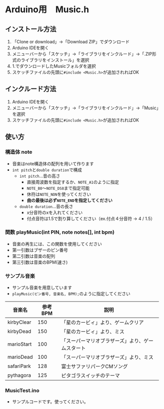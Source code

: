 # Arduino用　Music.h
## インストール方法
1. 「Clone or download」→「Download ZIP」でダウンロード
2. Arduino IDEを開く
3. メニューバーから「スケッチ」→「ライブラリをインクルード」→「.ZIP形式のライブラリをインストール」を選択
4. 1.でダウンロードしたMusicフォルダを選択
5. スケッチファイルの先頭に`#include <Music.h>`が追加されればOK

## インクルード方法
1. Arduino IDEを開く
2. メニューバーから「スケッチ」→「ライブラリをインクルード」→「Music」を選択
3. スケッチファイルの先頭に`#include <Music.h>`が追加されればOK

## 使い方
### 構造体 note
- 音楽はnote構造体の配列を用いて作ります
- `int pitch`と`double duration`で構成
	- `int pitch`…音の高さ
		- 直接周波数を指定するか、`NOTE_A1`のように指定
		- `NOTE_B0`〜`NOTE_DS8`まで指定可能
		- 休符は`NOTE_NON`を使ってください
		- __曲の最後は必ず`NOTE_END`を指定してください__
	- `double duration`…音の長さ
		- x分音符のxを入れてください
		- 付点音符は1.5で割り算してください（ex.付点４分音符 → 4 / 1.5）

### 関数 playMusic(int PIN, note notes[], int bpm)
- 音楽の再生には、この関数を使用してください
- 第一引数はブザーのピン番号
- 第二引数は音楽の配列
- 第三引数は音楽のBPM(速さ)

### サンプル音楽
- サンプル音楽を用意しています
- `playMusic(ピン番号, 音楽名, BPM);`のように指定してください

音楽名|参考BPM|説明
--|--|--
kirbyClear|150|「星のカービィ」より、ゲームクリア
kirbyDead|150|「星のカービィ」より、ミス
marioStart|100|「スーパーマリオブラザーズ」より、ゲームスタート
marioDead|100|「スーパーマリオブラザーズ」より、ミス
safariPark|128|富士サファリパークCMソング
pythagora|125|ピタゴラスイッチのテーマ

### MusicTest.ino
- サンプルコードです。使ってください。
